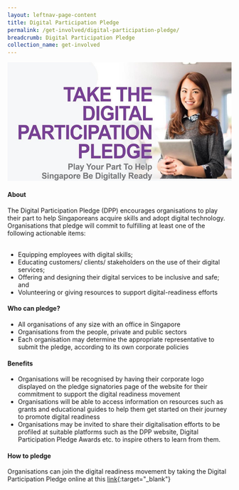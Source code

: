 ```yaml
---
layout: leftnav-page-content
title: Digital Participation Pledge
permalink: /get-involved/digital-participation-pledge/
breadcrumb: Digital Participation Pledge
collection_name: get-involved
---
```


![dpp](/images/get-involved/dpp/digital-participation-pledge.jpg)

#### About<br>

The Digital Participation Pledge (DPP) encourages organisations to play their part to help Singaporeans acquire skills and adopt digital technology.  Organisations that pledge will commit to fulfilling at least one of the following actionable items:<br>  
* Equipping employees with digital skills;<br>
* Educating customers/ clients/ stakeholders on the use of their digital services;<br>
* Offering and designing their digital services to be inclusive and safe; and<br>
* Volunteering or giving resources to support digital-readiness efforts<br>

#### Who can pledge?<br>

* All organisations of any size with an office in Singapore<br>
* Organisations from the people, private and public sectors<br>
* Each organisation may determine the appropriate representative to submit the pledge, according to its own corporate policies<br>

#### Benefits<br>

* Organisations will be recognised by having their corporate logo displayed on the pledge signatories page of the website for their commitment to support the digital readiness movement<br>
* Organisations will be able to access information on resources such as grants and educational guides to help them get started on their journey to promote digital readiness<br>
* Organisations may be invited to share their digitalisation efforts to be profiled at suitable platforms such as the DPP website, Digital Participation Pledge Awards etc. to inspire others to learn from them. <br>

#### How to pledge<br>

Organisations can join the digital readiness movement by taking the Digital Participation Pledge online at this [link](https://www.mci.gov.sg/digitalparticipationpledge){:target="_blank"}



